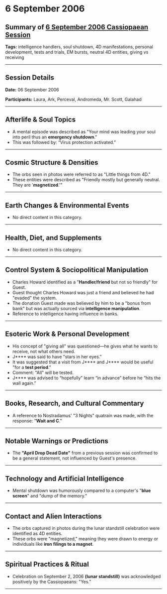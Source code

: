# 6 September 2006

## Summary of [6 September 2006 Cassiopaean Session](https://cassiopaea.org/forum/threads/session-6-september-2006.20281/)

**Tags:** intelligence handlers, soul shutdown, 4D manifestations, personal development, tests and trials, EM bursts, neutral 4D entities, giving vs receiving

---


## Session Details

**Date:** 06 September 2006

**Participants:** Laura, Ark, Perceval, Andromeda, Mr. Scott, Galahad

---


## Afterlife & Soul Topics

- A mental episode was described as "Your mind was leading your soul into peril thus an **emergency shutdown**."
- This was followed by: “Virus protection activated.”

---


## Cosmic Structure & Densities

- The orbs seen in photos were referred to as "Little things from 4D."
- These entities were described as "Friendly mostly but generally neutral. They are '**magnetized**.'"

---


## Earth Changes & Environmental Events

- No direct content in this category.

---


## Health, Diet, and Supplements

- No direct content in this category.

---


## Control System & Sociopolitical Manipulation

- Charles Howard identified as a "**Handler/friend** but not so friendly" for Guest.
- Guest thought Charles Howard was just a friend and believed he had "evaded" the system.
- The donation Guest made was believed by him to be a "bonus from bank" but was actually sourced via **intelligence manipulation**.
- Reference to intelligence having influence in banks.

---


## Esoteric Work & Personal Development

- His concept of "giving all" was questioned—he gives what he wants to receive, not what others need.
- J**** was said to have "stars in her eyes."
- It was suggested that a visit from J**** and J**** would be useful "for a **test period**."
- Comment: "All" will be tested.
- J**** was advised to “hopefully” learn “in advance” before he “hits the wall again.”

---


## Books, Research, and Cultural Commentary

- A reference to Nostradamus' "3 Nights" quatrain was made, with the response: "**Wait and C**."

---


## Notable Warnings or Predictions

- The **"April Drop Dead Date"** from a previous session was confirmed to be a general statement, not influenced by Guest's presence.

---


## Technology and Artificial Intelligence

- Mental shutdown was humorously compared to a computer's "**blue screen**" and "dump of the memory."

---


## Contact and Alien Interactions

- The orbs captured in photos during the lunar standstill celebration were identified as 4D entities.
- These orbs were "magnetized," meaning they were drawn to energy or individuals like **iron filings to a magnet**.

---


## Spiritual Practices & Ritual

- Celebration on September 2, 2006 **(lunar standstill)** was acknowledged positively by the Cassiopaeans: "Yes."

---



